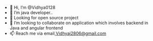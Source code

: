 - 👋 Hi, I’m @Vidhya0128
- 👀 I’m java developer..
- 🌱 Looking for open source project
- 💞️ I’m looking to collaborate on application which involves backend in Java and angular frontend
- 📫 Reach me via email,Vidhyaj2806@gmail.com

<!---
Vidhya0128/Vidhya0128 is a ✨ special ✨ repository because its `README.md` (this file) appears on your GitHub profile.
You can click the Preview link to take a look at your changes.
--->
